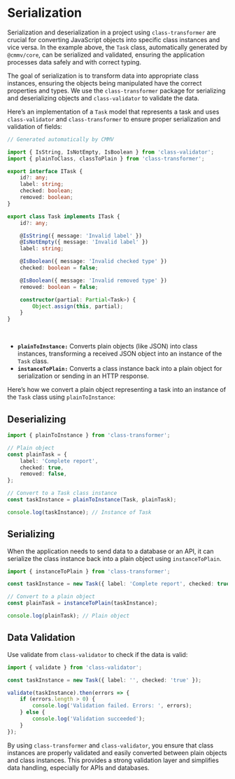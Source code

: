 # Serialization

Serialization and deserialization in a project using ``class-transformer`` are crucial for converting JavaScript objects into specific class instances and vice versa. In the example above, the ``Task`` class, automatically generated by ``@cmmv/core``, can be serialized and validated, ensuring the application processes data safely and with correct typing.

The goal of serialization is to transform data into appropriate class instances, ensuring the objects being manipulated have the correct properties and types. We use the ``class-transformer`` package for serializing and deserializing objects and ``class-validator`` to validate the data.

Here’s an implementation of a ``Task`` model that represents a task and uses ``class-validator`` and ``class-transformer`` to ensure proper serialization and validation of fields:

```typescript
// Generated automatically by CMMV

import { IsString, IsNotEmpty, IsBoolean } from 'class-validator';
import { plainToClass, classToPlain } from 'class-transformer';

export interface ITask {
    id?: any;
    label: string;
    checked: boolean;
    removed: boolean;
}

export class Task implements ITask {
    id?: any;

    @IsString({ message: 'Invalid label' })
    @IsNotEmpty({ message: 'Invalid label' })
    label: string;

    @IsBoolean({ message: 'Invalid checked type' })
    checked: boolean = false;

    @IsBoolean({ message: 'Invalid removed type' })
    removed: boolean = false;

    constructor(partial: Partial<Task>) {
        Object.assign(this, partial);
    }
}
```

<br/>

* **``plainToInstance:``** Converts plain objects (like JSON) into class instances, transforming a received JSON object into an instance of the ``Task`` class.
* **``instanceToPlain:``** Converts a class instance back into a plain object for serialization or sending in an HTTP response.

Here’s how we convert a plain object representing a task into an instance of the ``Task`` class using ``plainToInstance``:

## Deserializing

```typescript
import { plainToInstance } from 'class-transformer';

// Plain object
const plainTask = {
    label: 'Complete report',
    checked: true,
    removed: false,
};

// Convert to a Task class instance
const taskInstance = plainToInstance(Task, plainTask);

console.log(taskInstance); // Instance of Task
```

## Serializing 

When the application needs to send data to a database or an API, it can serialize the class instance back into a plain object using ``instanceToPlain``.

```typescript
import { instanceToPlain } from 'class-transformer';

const taskInstance = new Task({ label: 'Complete report', checked: true });

// Convert to a plain object
const plainTask = instanceToPlain(taskInstance);

console.log(plainTask); // Plain object
```

## Data Validation

Use validate from ``class-validator`` to check if the data is valid:

```typescript
import { validate } from 'class-validator';

const taskInstance = new Task({ label: '', checked: 'true' });

validate(taskInstance).then(errors => {
    if (errors.length > 0) {
        console.log('Validation failed. Errors: ', errors);
    } else {
        console.log('Validation succeeded');
    }
});
```

By using ``class-transformer`` and ``class-validator``, you ensure that class instances are properly validated and easily converted between plain objects and class instances. This provides a strong validation layer and simplifies data handling, especially for APIs and databases.